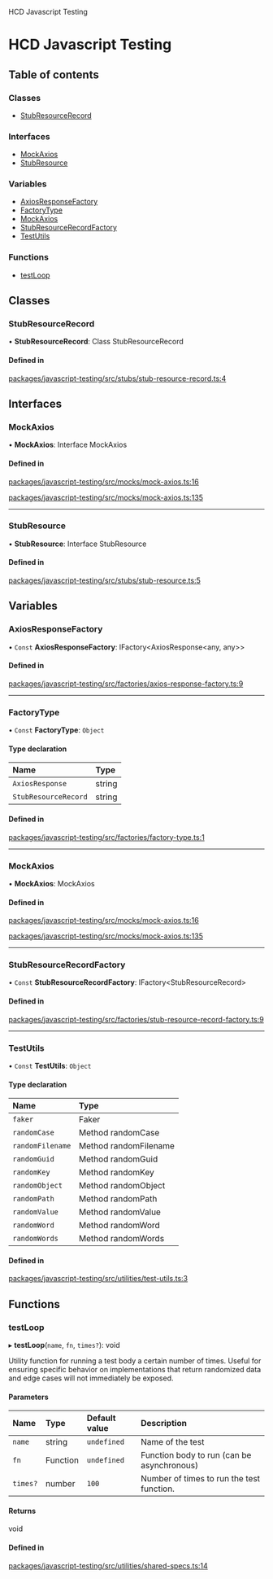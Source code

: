 HCD Javascript Testing

# HCD Javascript Testing

## Table of contents

### Classes

- [StubResourceRecord](undefined)

### Interfaces

- [MockAxios](undefined)
- [StubResource](undefined)

### Variables

- [AxiosResponseFactory](undefined)
- [FactoryType](undefined)
- [MockAxios](undefined)
- [StubResourceRecordFactory](undefined)
- [TestUtils](undefined)

### Functions

- [testLoop](undefined)

## Classes

### StubResourceRecord

• **StubResourceRecord**: Class StubResourceRecord

#### Defined in

[packages/javascript-testing/src/stubs/stub-resource-record.ts:4](https://github.com/myty/hcd-javascript/blob/733fa0d/packages/javascript-testing/src/stubs/stub-resource-record.ts#L4)

## Interfaces

### MockAxios

• **MockAxios**: Interface MockAxios

#### Defined in

[packages/javascript-testing/src/mocks/mock-axios.ts:16](https://github.com/myty/hcd-javascript/blob/733fa0d/packages/javascript-testing/src/mocks/mock-axios.ts#L16)

[packages/javascript-testing/src/mocks/mock-axios.ts:135](https://github.com/myty/hcd-javascript/blob/733fa0d/packages/javascript-testing/src/mocks/mock-axios.ts#L135)

___

### StubResource

• **StubResource**: Interface StubResource

#### Defined in

[packages/javascript-testing/src/stubs/stub-resource.ts:5](https://github.com/myty/hcd-javascript/blob/733fa0d/packages/javascript-testing/src/stubs/stub-resource.ts#L5)

## Variables

### AxiosResponseFactory

• `Const` **AxiosResponseFactory**: IFactory<AxiosResponse<any, any\>\>

#### Defined in

[packages/javascript-testing/src/factories/axios-response-factory.ts:9](https://github.com/myty/hcd-javascript/blob/733fa0d/packages/javascript-testing/src/factories/axios-response-factory.ts#L9)

___

### FactoryType

• `Const` **FactoryType**: `Object`

#### Type declaration

| Name | Type |
| :------ | :------ |
| `AxiosResponse` | string |
| `StubResourceRecord` | string |

#### Defined in

[packages/javascript-testing/src/factories/factory-type.ts:1](https://github.com/myty/hcd-javascript/blob/733fa0d/packages/javascript-testing/src/factories/factory-type.ts#L1)

___

### MockAxios

• **MockAxios**: MockAxios

#### Defined in

[packages/javascript-testing/src/mocks/mock-axios.ts:16](https://github.com/myty/hcd-javascript/blob/733fa0d/packages/javascript-testing/src/mocks/mock-axios.ts#L16)

[packages/javascript-testing/src/mocks/mock-axios.ts:135](https://github.com/myty/hcd-javascript/blob/733fa0d/packages/javascript-testing/src/mocks/mock-axios.ts#L135)

___

### StubResourceRecordFactory

• `Const` **StubResourceRecordFactory**: IFactory<StubResourceRecord\>

#### Defined in

[packages/javascript-testing/src/factories/stub-resource-record-factory.ts:9](https://github.com/myty/hcd-javascript/blob/733fa0d/packages/javascript-testing/src/factories/stub-resource-record-factory.ts#L9)

___

### TestUtils

• `Const` **TestUtils**: `Object`

#### Type declaration

| Name | Type |
| :------ | :------ |
| `faker` | Faker |
| `randomCase` | Method randomCase |
| `randomFilename` | Method randomFilename |
| `randomGuid` | Method randomGuid |
| `randomKey` | Method randomKey |
| `randomObject` | Method randomObject |
| `randomPath` | Method randomPath |
| `randomValue` | Method randomValue |
| `randomWord` | Method randomWord |
| `randomWords` | Method randomWords |

#### Defined in

[packages/javascript-testing/src/utilities/test-utils.ts:3](https://github.com/myty/hcd-javascript/blob/733fa0d/packages/javascript-testing/src/utilities/test-utils.ts#L3)

## Functions

### testLoop

▸ **testLoop**(`name`, `fn`, `times?`): void

Utility function for running a test body a certain number of times. Useful for ensuring specific
behavior on implementations that return randomized data and edge cases will not immediately be
exposed.

#### Parameters

| Name | Type | Default value | Description |
| :------ | :------ | :------ | :------ |
| `name` | string | `undefined` | Name of the test |
| `fn` | Function | `undefined` | Function body to run (can be asynchronous) |
| `times?` | number | `100` | Number of times to run the test function. |

#### Returns

void

#### Defined in

[packages/javascript-testing/src/utilities/shared-specs.ts:14](https://github.com/myty/hcd-javascript/blob/733fa0d/packages/javascript-testing/src/utilities/shared-specs.ts#L14)
